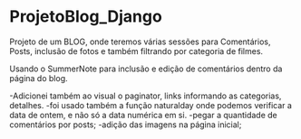 # ProjetoBlog_Django
Projeto de um BLOG, onde teremos várias sessões para Comentários, Posts, inclusão de fotos e também
filtrando por categoria de filmes. 

Usando o SummerNote para inclusão e edição de comentários dentro da página do blog. 

-Adicionei também ao visual o paginator, links informando as categorias, detalhes.
-foi usado também a função naturalday onde podemos verificar a data de ontem, e não só a data numérica em si. 
-pegar a quantidade de comentários por posts;
-adição das imagens na página inicial;